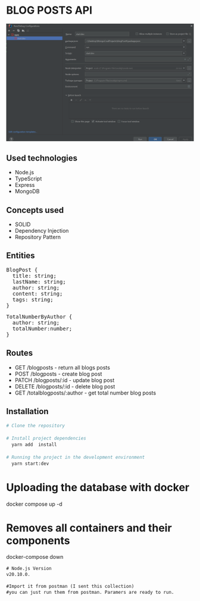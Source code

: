 
# BLOG POSTS API
![img.png](img.png)

## Used technologies

- Node.js
- TypeScript
- Express
- MongoDB

## Concepts used

- SOLID
- Dependency Injection
- Repository Pattern

## Entities

<pre>
BlogPost {
  title: string;
  lastName: string;
  author: string;
  content: string;
  tags: string;
}</pre>

<pre>
TotalNumberByAuthor {
  author: string;
  totalNumber:number;
}</pre>

## Routes

- GET /blogposts - return all blogs posts
- POST /blogposts - create blog post
- PATCH /blogposts/:id - update blog post
- DELETE /blogposts/:id - delete blog post
- GET /totalblogposts/:author - get total number blog posts


## Installation
```sh
# Clone the repository

# Install project dependencies
  yarn add  install

# Running the project in the development environment
  yarn start:dev
```

# Uploading the database with docker
docker compose up -d

# Removes all containers and their components
docker-compose down
```
# Node.js Version
v20.10.0.

#Import it from postman (I sent this collection)
#you can just run them from postman. Paramers are ready to run.





